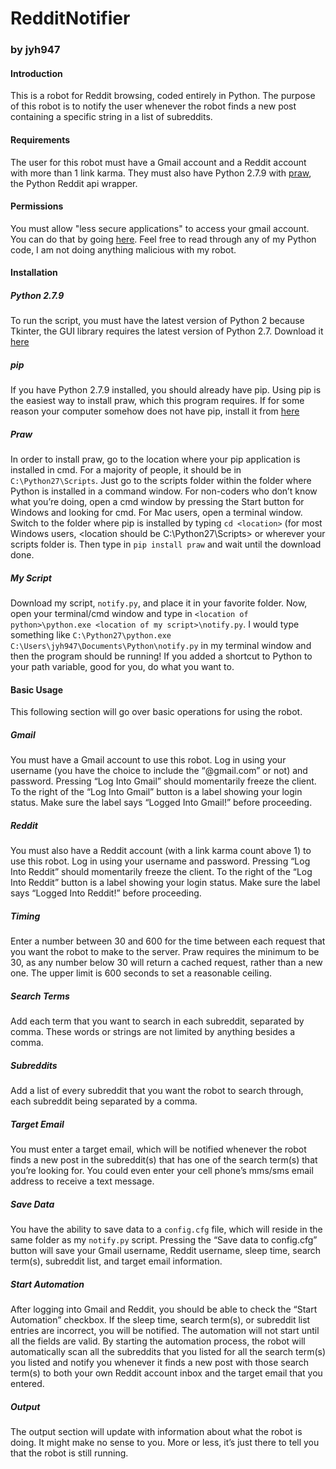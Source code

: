 # RedditNotifier
### by jyh947

#### Introduction
This is a robot for Reddit browsing, coded entirely in Python.  The purpose of this robot is to notify the user whenever the robot finds a new post containing a specific string in a list of subreddits.
#### Requirements
The user for this robot must have a Gmail account and a Reddit account with more than 1 link karma.  They must also have Python 2.7.9 with [praw]( https://praw.readthedocs.org/en/v2.1.21/), the Python Reddit api wrapper.
#### Permissions
You must allow "less secure applications" to access your gmail account.  You can do that by going [here](https://www.google.com/settings/security/lesssecureapps).  Feel free to read through any of my Python code, I am not doing anything malicious with my robot.
#### Installation
##### Python 2.7.9
To run the script, you must have the latest version of Python 2 because Tkinter, the GUI library requires the latest version of Python 2.7.  Download it [here](https://www.python.org/downloads/release/python-279/)
##### pip
If you have Python 2.7.9 installed, you should already have pip.  Using pip is the easiest way to install praw, which this program requires.  If for some reason your computer somehow does not have pip, install it from [here]( https://pypi.python.org/pypi/pip)
##### Praw
In order to install praw, go to the location where your pip application is installed in cmd.  For a majority of people, it should be in `C:\Python27\Scripts`.  Just go to the scripts folder within the folder where Python is installed in a command window.  For non-coders who don’t know what you’re doing, open a cmd window by pressing the Start button for Windows and looking for cmd.  For Mac users, open a terminal window.  Switch to the folder where pip is installed by typing `cd <location>` (for most Windows users, <location should be C:\Python27\Scripts> or wherever your scripts folder is.  Then type in `pip install praw` and wait until the download done.
##### My Script
Download my script, `notify.py`, and place it in your favorite folder.  Now, open your terminal/cmd window and type in `<location of python>\python.exe <location of my script>\notify.py`.  I would type something like `C:\Python27\python.exe C:\Users\jyh947\Documents\Python\notify.py` in my terminal window and then the program should be running!  If you added a shortcut to Python to your path variable, good for you, do what you want to.
#### Basic Usage
This following section will go over basic operations for using the robot.
##### Gmail
You must have a Gmail account to use this robot.  Log in using your username (you have the choice to include the “@gmail.com” or not) and password.  Pressing “Log Into Gmail” should momentarily freeze the client.  To the right of the “Log Into Gmail” button is a label showing your login status.  Make sure the label says “Logged Into Gmail!” before proceeding.
##### Reddit
You must also have a Reddit account (with a link karma count above 1) to use this robot.  Log in using your username and password.  Pressing “Log Into Reddit” should momentarily freeze the client.  To the right of the “Log Into Reddit” button is a label showing your login status.  Make sure the label says “Logged Into Reddit!” before proceeding.
##### Timing
Enter a number between 30 and 600 for the time between each request that you want the robot to make to the server.  Praw requires the minimum to be 30, as any number below 30 will return a cached request, rather than a new one.  The upper limit is 600 seconds to set a reasonable ceiling.
##### Search Terms
Add each term that you want to search in each subreddit, separated by comma.  These words or strings are not limited by anything besides a comma.
##### Subreddits
Add a list of every subreddit that you want the robot to search through, each subreddit being separated by a comma.
##### Target Email
You must enter a target email, which will be notified whenever the robot finds a new post in the subreddit(s) that has one of the search term(s) that you’re looking for.  You could even enter your cell phone’s mms/sms email address to receive a text message. 
##### Save Data
You have the ability to save data to a `config.cfg` file, which will reside in the same folder as my `notify.py` script.  Pressing the “Save data to config.cfg” button will save your Gmail username, Reddit username, sleep time, search term(s), subreddit list, and target email information.
##### Start Automation
After logging into Gmail and Reddit, you should be able to check the “Start Automation” checkbox.  If the sleep time, search term(s), or subreddit list entries are incorrect, you will be notified.  The automation will not start until all the fields are valid.  By starting the automation process, the robot will automatically scan all the subreddits that you listed for all the search term(s) you listed and notify you whenever it finds a new post with those search term(s) to both your own Reddit account inbox and the target email that you entered.
##### Output
The output section will update with information about what the robot is doing.  It might make no sense to you. More or less, it’s just there to tell you that the robot is still running.
